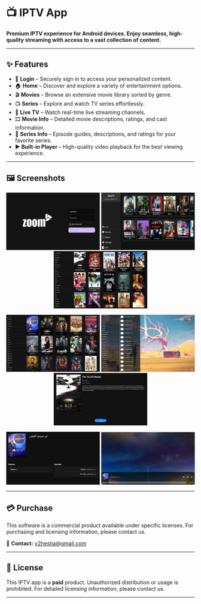 # 📺 IPTV App

**Premium IPTV experience for Android devices. Enjoy seamless, high-quality streaming with access to a vast collection of content.**

---

## ✨ Features

- 🔐 **Login** – Securely sign in to access your personalized content.
- 🏠 **Home** – Discover and explore a variety of entertainment options.
- 🎬 **Movies** – Browse an extensive movie library sorted by genre.
- 📺 **Series** – Explore and watch TV series effortlessly.
- 📡 **Live TV** – Watch real-time live streaming channels.
- 🎞 **Movie Info** – Detailed movie descriptions, ratings, and cast information.
- 📖 **Series Info** – Episode guides, descriptions, and ratings for your favorite series.
- ▶️ **Built-in Player** – High-quality video playback for the best viewing experience.

---

## 🖼 Screenshots

<p align="center">
  <img src="login_screen.png" width="250"> 
  <img src="home_screen.png" width="250"> 
  <img src="movies_section.png" width="250"> 
</p>
<p align="center">
  <img src="series_section.png" width="250"> 
  <img src="live_section.png" width="250"> 
  <img src="movies_info.png" width="250"> 
</p>
<p align="center">
  <img src="series_info.png" width="250"> 
  <img src="player.png" width="250"> 
</p>

---

## 💳 Purchase

This software is a commercial product available under specific licenses. For purchasing and licensing information, please contact us.

📩 **Contact:** [v2hestia@gmail.com](mailto:v2hestia@gmail.com)

---

## 📜 License

This IPTV app is a **paid** product. Unauthorized distribution or usage is prohibited. For detailed licensing information, please contact us.

---
